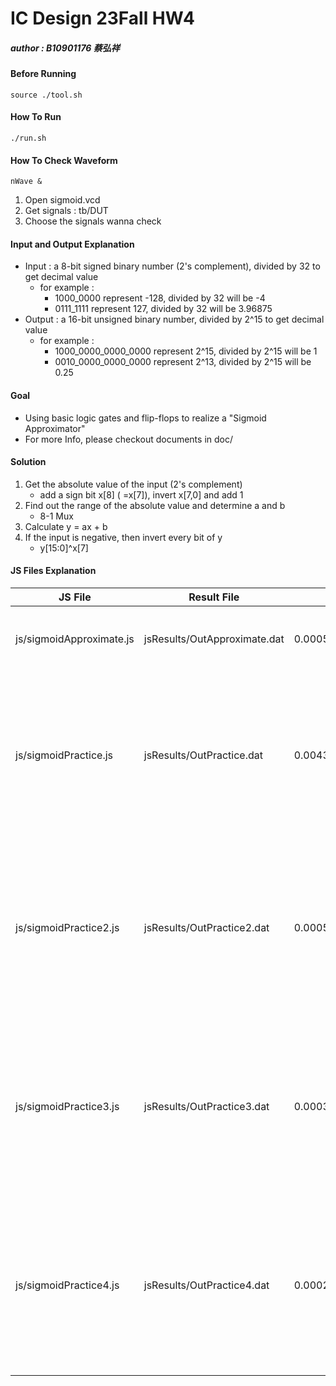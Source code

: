 # IC Design 23Fall HW4
##### author : B10901176 蔡弘祥

#### Before Running
```shell
source ./tool.sh
```

#### How To Run
```shell
./run.sh
```

#### How To Check Waveform
```shell
nWave &
```
1. Open sigmoid.vcd
2. Get signals : tb/DUT
3. Choose the signals wanna check

#### Input and Output Explanation
* Input : a 8-bit signed binary number (2's complement), divided by 32 to get decimal value
  * for example :
    * 1000_0000 represent -128, divided by 32 will be -4
    * 0111_1111 represent  127, divided by 32 will be 3.96875
* Output : a 16-bit unsigned binary number, divided by 2^15 to get decimal value
  * for example :
    * 1000_0000_0000_0000 represent 2^15, divided by 2^15 will be 1
    * 0010_0000_0000_0000 represent 2^13, divided by 2^15 will be 0.25

#### Goal
* Using basic logic gates and flip-flops to realize a "Sigmoid Approximator"
* For more Info, please checkout documents in doc/

#### Solution
1. Get the absolute value of the input (2's complement)
   * add a sign bit x[8] ( =x[7]), invert x[7,0] and add 1
2. Find out the range of the absolute value and determine a and b
   * 8-1 Mux
3. Calculate y = ax + b
4. If the input is negative, then invert every bit of y
   * y[15:0]^x[7]

#### JS Files Explanation
|JS File                  |Result File                  |Performance           |Explanation                                        |
|-------------------------|-----------------------------|----------------------|---------------------------------------------------|
|js/sigmoidApproximate.js |jsResults/OutApproximate.dat |0.0005462988254408606 |directly use secant lines to approximate on [-4,4] |
|js/sigmoidPractice.js    |jsResults/OutPractice.dat    |0.004392298309425841  |1. use the absolute value (if negative, invert bits) <br /> 2. use secant lines to approximate on [0,4] <br /> 3. if negative, invert bits|
|js/sigmoidPractice2.js   |jsResults/OutPractice2.dat   |0.0005369770152422815 |1. use the absolute value (if negative, invert bits and add 1) <br /> 2. use secant lines to approximate on [0,4] <br /> 3. if negative, invert bits|
|js/sigmoidPractice3.js   |jsResults/OutPractice3.dat   |0.0003191445227389968 |1. use the absolute value (if negative, invert bits and add 1) <br /> 2. use self-defined constants to approximate on [0,4] <br /> 3. if negative, invert bits|
|js/sigmoidPractice4.js   |jsResults/OutPractice4.dat   |0.0002772662583153503 |1. use the absolute value (if negative, invert bits and add 1) <br /> 2. use self-defined constants to approximate on [0,4] <br /> 3. if negative, invert bits|